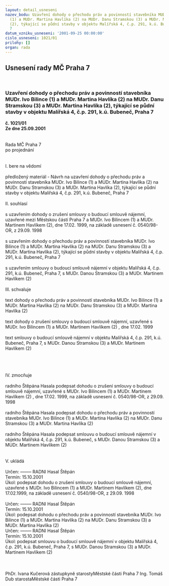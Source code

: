 ```yaml
---
layout: detail_usneseni
nazev_bodu: Uzavření dohody o přechodu práv a povinností stavebníka MUDr. Ivo Bilince
  (1) a MUDr. Martina Havlíka (2) na MUDr. Danu Stramskou (3) a MUDr. Martina Havlíka
  (2), týkající se půdní stavby v objektu Malířská 4, č.p. 291, k.ú. Bubeneč, Praha
  7
datum_vzniku_usneseni: '2001-09-25 00:00:00'
cislo_usneseni: 1021/01
prilohy: []
organ: rada
---
```

<div id="ucUsn_pList" class="usn">
	<span><h2>Usnesení rady MČ Praha 7 </h2>
<br></span><div class="standBody">
<span><h3>Uzavření dohody o přechodu práv a povinností stavebníka MUDr. Ivo Bilince (1) a MUDr. Martina Havlíka (2) na MUDr. Danu Stramskou (3) a MUDr. Martina Havlíka (2), týkající se půdní stavby v objektu Malířská 4, č.p. 291, k.ú. Bubeneč, Praha 7</h3></span><div class="center">
		<strong>č. 1021/01</strong><br>
	</div>
<div class="center">
		<strong>Ze dne 25.09.2001</strong><br><br>
	</div>
<br>Rada MČ Praha 7<br>po projednání<br><br><br>I.	bere na vědomí<br><br> předložený materiál - Návrh na uzavření dohody o přechodu práv a povinností stavebníka MUDr. Ivo Bilince (1) a MUDr. Martina Havlíka (2) na MUDr. Danu Stramskou (3) a MUDr. Martina Havlíka (2), týkající se půdní stavby v objektu Malířská 4, č.p. 291, k.ú. Bubeneč, Praha 7<br><br>II.	souhlasí<br><br>s uzavřením dohody o zrušení smlouvy o budoucí smlouvě nájemní, uzavřené mezi Městskou částí Praha 7 a MUDr. Ivo Bilincem (1) a MUDr. Martinem Havlíkem (2), dne 17.02. 1999, na základě usnesení č. 0540/98-OR, z 29.09. 1998<br><br>s uzavřením dohody o přechodu práv a povinností stavebníka MUDr. Ivo Bilince (1) a MUDr. Martina Havlíka (2) na MUDr. Danu Stramskou (3) a MUDr. Martina Havlíka (2), týkající se půdní stavby v objektu Malířská 4, č.p. 291, k.ú. Bubeneč, Praha 7<br><br>s uzavřením smlouvy o budoucí smlouvě nájemní v objektu Malířská 4, č.p. 291, k.ú. Bubeneč, Praha 7, s MUDr. Danou Stramskou (3) a MUDr. Martinem Havlíkem (2)<br><br>III.	schvaluje <br><br>text dohody o přechodu práv a povinností  stavebníka MUDr. Ivo Bilince (1) a MUDr. Martina Havlíka (2) na MUDr. Danu Stramskou (3) a MUDr. Martina Havlíka (2)<br><br>text dohody o zrušení smlouvy o budoucí smlouvě nájemní, uzavřené s MUDr. Ivo Bilincem (1) a MUDr. Martinem Havlíkem (2) , dne  17.02. 1999<br><br>text smlouvy o budoucí smlouvě nájemní v objektu Malířská 4, č.p. 291, k.ú. Bubeneč, Praha 7, s MUDr. Danou Stramskou (3) a MUDr. Martinem Havlíkem  (2)<br><br><br><br><br>IV.	zmocňuje <br><br>radního Štěpána Hasala podepsat dohodu o zrušení smlouvy o budoucí smlouvě nájemní, uzavřené s MUDr. Ivo Bilincem (1) a MUDr. Martinem Havlíkem (2) , dne 17.02. 1999, na základě usnesení č. 0540/98-OR, z 29.09. 1998<br><br>radního Štěpána Hasala podepsat dohodu o přechodu práv a povinností stavebníka MUDr. Ivo Bilince (1) a MUDr. Martina Havlíka (2) na MUDr. Danu Stramskou (3) a MUDr. Martina Havlíka (2)<br><br>radního Štěpána Hasala podepsat smlouvu o budoucí smlouvě nájemní v objektu Malířská 4, č.p. 291, k.ú. Bubeneč, s MUDr. Danou Stramskou (3) a MUDr. Martinem Havlíkem (2)<br><br><br>V.	ukládá <br><br> Určen:	–––––	RADNI Hasal Štěpán<br>Termín: 15.10.2001<br>Úkol:	podepsat dohodu o zrušení smlouvy o budoucí smlouvě nájemní, uzavřené s  MUDr. Ivo Bilincem (1) a MUDr. Martinem Havlíkem (2),  dne 17.02.1999, na základě usnesení č. 0540/98-OR, z 29.09. 1998<br> 				<br> Určen:	–––––	RADNI Hasal Štěpán<br>Termín: 15.10.2001<br>Úkol:	podepsat dohodu o přechodu práv a povinností  stavebníka   MUDr. Ivo Bilince (1) a MUDr. Martina Havlíka (2) na MUDr. Danu Stramskou (3) a MUDr. Martina Havlíka (2)<br>  Určen:	–––––	RADNI Hasal Štěpán<br>Termín: 15.10.2001<br>Úkol:	podepsat smlouvu o budoucí smlouvě nájemní v objektu  Malířská 4, č.p. 291, k.ú. Bubeneč, Praha 7, s  MUDr. Danou Stramskou (3) a MUDr. Martinem Havlíkem (2)<br> <br><br> 	<br>PhDr. Ivana Kučerová zástupkyně starostyMěstské části Praha 7	Ing. Tomáš Dub starostaMěstské části Praha 7<br>	<br><br>
</div>
</div>